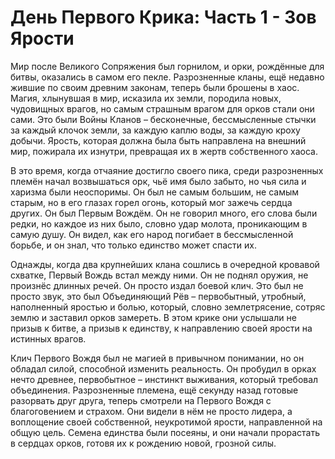 # День Первого Крика: Часть 1 - Зов Ярости

Мир после Великого Сопряжения был горнилом, и орки, рождённые для битвы, оказались в самом его пекле. Разрозненные кланы, ещё недавно жившие по своим древним законам, теперь были брошены в хаос. Магия, хлынувшая в мир, исказила их земли, породила новых, чудовищных врагов, но самым страшным врагом для орков стали они сами. Это были Войны Кланов – бесконечные, бессмысленные стычки за каждый клочок земли, за каждую каплю воды, за каждую кроху добычи. Ярость, которая должна была быть направлена на внешний мир, пожирала их изнутри, превращая их в жертв собственного хаоса.

В это время, когда отчаяние достигло своего пика, среди разрозненных племён начал возвышаться орк, чьё имя было забыто, но чья сила и харизма были неоспоримы. Он был не самым большим, не самым старым, но в его глазах горел огонь, который мог зажечь сердца других. Он был Первым Вождём. Он не говорил много, его слова были редки, но каждое из них было, словно удар молота, проникающим в самую душу. Он видел, как его народ погибает в бессмысленной борьбе, и он знал, что только единство может спасти их.

Однажды, когда два крупнейших клана сошлись в очередной кровавой схватке, Первый Вождь встал между ними. Он не поднял оружия, не произнёс длинных речей. Он просто издал боевой клич. Это был не просто звук, это был Объединяющий Рёв – первобытный, утробный, наполненный яростью и болью, который, словно землетрясение, сотряс землю и заставил орков замереть. В этом крике они услышали не призыв к битве, а призыв к единству, к направлению своей ярости на истинных врагов.

Клич Первого Вождя был не магией в привычном понимании, но он обладал силой, способной изменить реальность. Он пробудил в орках нечто древнее, первобытное – инстинкт выживания, который требовал объединения. Разрозненные племена, ещё секунду назад готовые разорвать друг друга, теперь смотрели на Первого Вождя с благоговением и страхом. Они видели в нём не просто лидера, а воплощение своей собственной, неукротимой ярости, направленной на общую цель. Семена единства были посеяны, и они начали прорастать в сердцах орков, готовя их к рождению новой, грозной силы.
